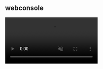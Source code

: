 ## webconsole

  <video autoplay loop muted playsinline>
    <source src="https://c.top4top.io/m_2380nn6tu4.mp4" type="video/mp4" />
  </video>  

